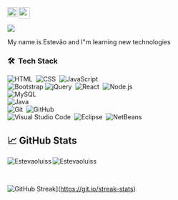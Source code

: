  <img src="linkedin.com/in/estevão-luiz-de-siqueira-nunes-057b78186" width="25px">

<a href="linkedin.com/in/estevão-luiz-de-siqueira-nunes-057b78186">
  <img align="left" alt="Estevaoluiss's LinkedIN" width="22px"  />
</a>

![](https://visitor-badge.glitch.me/badge?page_id=Estevaoluiss)

My name is Estevão and I"m learning new technologies

### 🛠 &nbsp;Tech Stack

![HTML](https://img.shields.io/badge/-HTML-05122A?style=flat&logo=HTML5)&nbsp;
![CSS](https://img.shields.io/badge/-CSS-05122A?style=flat&logo=CSS3&logoColor=1572B6)&nbsp;
![JavaScript](https://img.shields.io/badge/-JavaScript-05122A?style=flat&logo=javascript)&nbsp;
<br />
![Bootstrap](https://img.shields.io/badge/-Bootstrap-05122A?style=flat&logo=bootstrap&logoColor=563D7C)
![jQuery](https://img.shields.io/badge/-jQuery-05122A?style=flat&logo=jQuery)&nbsp;
![React](https://img.shields.io/badge/-React-05122A?style=flat&logo=react)&nbsp;
![Node.js](https://img.shields.io/badge/-Node.js-05122A?style=flat&logo=node.js)&nbsp;
<br />
![MySQL](https://img.shields.io/badge/-MySQL-05122A?style=flat&logo=MySQL)&nbsp;
<br />
![Java](https://img.shields.io/badge/-Java-05122A?style=flat&logo=Java&logoColor=FFA518)&nbsp;
<br />
![Git](https://img.shields.io/badge/-Git-05122A?style=flat&logo=git)&nbsp;
![GitHub](https://img.shields.io/badge/-GitHub-05122A?style=flat&logo=github)&nbsp;
<br />
![Visual Studio Code](https://img.shields.io/badge/-Visual%20Studio%20Code-05122A?style=flat&logo=visual-studio-code&logoColor=007ACC)&nbsp;
![Eclipse](https://img.shields.io/badge/-Eclipse-05122A?style=flat&logo=eclipse-ide&logoColor=2C2255)&nbsp;
![NetBeans](https://img.shields.io/badge/-NetBeans-05122A?style=flat&logo=NetBeans-ide&logoColor=2C2255)

## &#x1f4c8; GitHub Stats

<p align="left"><img align="left" src="https://github-readme-streak-stats.herokuapp.com?user=Estevaoluiss&theme=elegant&date_format=j%20M%5B%20Y%5D" alt="Estevaoluiss" /></p>

 
 <p><img align="center" src="https://github-readme-streak-stats.herokuapp.com?user=Estevaoluiss&theme=elegant&date_format=j%20M%5B%20Y%5D" alt="Estevaoluiss" /></p>
 
 <br />

![GitHub Streak](https://github-readme-streak-stats.herokuapp.com?user=Estevaoluiss&theme=elegant&date_format=j%20M%5B%20Y%5D)](https://git.io/streak-stats)